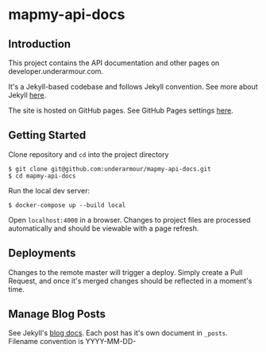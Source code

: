 # mapmy-api-docs

## Introduction

This project contains the API documentation and other pages on developer.underarmour.com.

It's a Jekyll-based codebase and follows Jekyll convention. See more about Jekyll [here](https://jekyllrb.com/docs/home/).

The site is hosted on GitHub pages. See GitHub Pages settings [here](https://github.com/underarmour/mapmy-api-docs/settings).

## Getting Started

Clone repository and `cd` into the project directory
```
$ git clone git@github.com:underarmour/mapmy-api-docs.git
$ cd mapmy-api-docs
```

Run the local dev server:
```
$ docker-compose up --build local
```

Open `localhost:4000` in a browser. Changes to project files are processed automatically and should be viewable with a page refresh.

## Deployments
Changes to the remote master will trigger a deploy. Simply create a Pull Request, and once it's merged changes should be reflected in a moment's time.

## Manage Blog Posts

See Jekyll's [blog docs](https://jekyllrb.com/docs/posts/). Each post has it's own document in `_posts`. Filename convention is YYYY-MM-DD-<title>.md.

The blog list page is in `pages/blog.html` and will render blog posts in reverse chronological order from `_posts`.

## Manage Non-API Doc Pages

Documents are located in `pages`. Links are specified in the `permalink` property in the meta information at the top of each document.

## Manage API Doc Pages (Public)

See `docs`.

## Manage API Doc Pages (Private)

See `docs-private`. Configuration to ignore this dir from the build is in `_config.yml`.

## Styling

Jekyll uses SCSS for styling. Our main file is `assets/css/main.scss'; any Sass files you want included in the project must be included here. Please note: you must include variables and mixins _before_ the file where they are used.

## Layouts and includes

All pages, blog posts, and documentation pages are rendered using a layout. Layouts live in `_layouts`.
Most of the layouts include common html components which live in `_includes`.

Use root relative urls when referring to assets.

Example: assuming an image lives in the filesystem at `assets/images/logo.png`, you would reference like:

```
  <img src="/assets/images/uacf_logo.png" />
```

